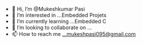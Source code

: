 - 👋 Hi, I’m @Mukeshkumar Pasi
- 👀 I’m interested in ...Embedded Projets
- 🌱 I’m currently learning ...Embedded C
- 💞️ I’m looking to collaborate on ...
- 📫 How to reach me ...mukeshpasi095@gmail.com 

<!---
27042000/27042000 is a ✨ special ✨ repository because its `README.md` (this file) appears on your GitHub profile.
You can click the Preview link to take a look at your changes.
--->

